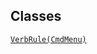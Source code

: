## Classes

<a href="../object/VerbRule(CmdMenu).html#VerbRule(CmdMenu)"
target="main"><code>VerbRule(CmdMenu)</code></a>  
